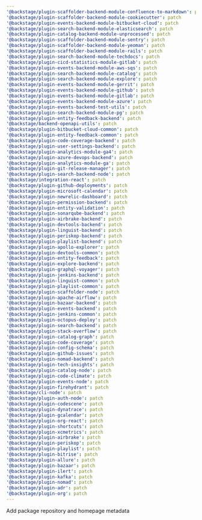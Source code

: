 ```yaml
---
'@backstage/plugin-scaffolder-backend-module-confluence-to-markdown': patch
'@backstage/plugin-scaffolder-backend-module-cookiecutter': patch
'@backstage/plugin-events-backend-module-bitbucket-cloud': patch
'@backstage/plugin-search-backend-module-elasticsearch': patch
'@backstage/plugin-catalog-backend-module-unprocessed': patch
'@backstage/plugin-scaffolder-backend-module-sentry': patch
'@backstage/plugin-scaffolder-backend-module-yeoman': patch
'@backstage/plugin-scaffolder-backend-module-rails': patch
'@backstage/plugin-search-backend-module-techdocs': patch
'@backstage/plugin-cicd-statistics-module-gitlab': patch
'@backstage/plugin-events-backend-module-aws-sqs': patch
'@backstage/plugin-search-backend-module-catalog': patch
'@backstage/plugin-search-backend-module-explore': patch
'@backstage/plugin-events-backend-module-gerrit': patch
'@backstage/plugin-events-backend-module-github': patch
'@backstage/plugin-events-backend-module-gitlab': patch
'@backstage/plugin-events-backend-module-azure': patch
'@backstage/plugin-events-backend-test-utils': patch
'@backstage/plugin-search-backend-module-pg': patch
'@backstage/plugin-entity-feedback-backend': patch
'@backstage/backend-openapi-utils': patch
'@backstage/plugin-bitbucket-cloud-common': patch
'@backstage/plugin-entity-feedback-common': patch
'@backstage/plugin-code-coverage-backend': patch
'@backstage/plugin-user-settings-backend': patch
'@backstage/plugin-analytics-module-ga4': patch
'@backstage/plugin-azure-devops-backend': patch
'@backstage/plugin-analytics-module-ga': patch
'@backstage/plugin-git-release-manager': patch
'@backstage/plugin-search-backend-node': patch
'@backstage/integration-react': patch
'@backstage/plugin-github-deployments': patch
'@backstage/plugin-microsoft-calendar': patch
'@backstage/plugin-newrelic-dashboard': patch
'@backstage/plugin-permission-backend': patch
'@backstage/plugin-entity-validation': patch
'@backstage/plugin-sonarqube-backend': patch
'@backstage/plugin-airbrake-backend': patch
'@backstage/plugin-devtools-backend': patch
'@backstage/plugin-linguist-backend': patch
'@backstage/plugin-periskop-backend': patch
'@backstage/plugin-playlist-backend': patch
'@backstage/plugin-apollo-explorer': patch
'@backstage/plugin-devtools-common': patch
'@backstage/plugin-entity-feedback': patch
'@backstage/plugin-explore-backend': patch
'@backstage/plugin-graphql-voyager': patch
'@backstage/plugin-jenkins-backend': patch
'@backstage/plugin-linguist-common': patch
'@backstage/plugin-playlist-common': patch
'@backstage/plugin-scaffolder-node': patch
'@backstage/plugin-apache-airflow': patch
'@backstage/plugin-bazaar-backend': patch
'@backstage/plugin-events-backend': patch
'@backstage/plugin-jenkins-common': patch
'@backstage/plugin-octopus-deploy': patch
'@backstage/plugin-search-backend': patch
'@backstage/plugin-stack-overflow': patch
'@backstage/plugin-catalog-graph': patch
'@backstage/plugin-code-coverage': patch
'@backstage/plugin-config-schema': patch
'@backstage/plugin-github-issues': patch
'@backstage/plugin-nomad-backend': patch
'@backstage/plugin-tech-insights': patch
'@backstage/plugin-catalog-node': patch
'@backstage/plugin-code-climate': patch
'@backstage/plugin-events-node': patch
'@backstage/plugin-firehydrant': patch
'@backstage/cli-node': patch
'@backstage/plugin-auth-node': patch
'@backstage/plugin-codescene': patch
'@backstage/plugin-dynatrace': patch
'@backstage/plugin-gcalendar': patch
'@backstage/plugin-org-react': patch
'@backstage/plugin-shortcuts': patch
'@backstage/plugin-xcmetrics': patch
'@backstage/plugin-airbrake': patch
'@backstage/plugin-periskop': patch
'@backstage/plugin-playlist': patch
'@backstage/plugin-bitrise': patch
'@backstage/plugin-allure': patch
'@backstage/plugin-bazaar': patch
'@backstage/plugin-ilert': patch
'@backstage/plugin-kafka': patch
'@backstage/plugin-nomad': patch
'@backstage/plugin-adr': patch
'@backstage/plugin-org': patch
---
```


Add package repository and homepage metadata
